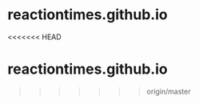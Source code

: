 reactiontimes.github.io
=======================
<<<<<<< HEAD

reactiontimes.github.io
=======
>>>>>>> origin/master
